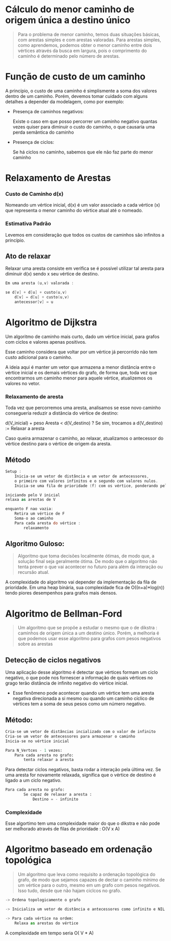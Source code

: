 # Cálculo do menor caminho de origem única a destino único

> Para o problema de menor caminho, temos duas situações básicas, com arestas simples e com arestas valoradas. Para arestas simples, como aprendemos, podemos obter o menor caminho entre dois vértices através da busca em largura, pois o comprimento do caminho é determinado pelo número de arestas.
> 

# Função de custo de um caminho

A princípio, o custo de uma caminho é simplismente a soma dos valores dentro de um caminho. Porém, devemos tomar cuidado com alguns detalhes a depender da modelagem, como por exemplo:

- Presença de caminhos negativos:
    
    Existe o caso em que posso percorrer um caminho negativo quantas vezes quiser para diminuir o custo do caminho, o que causaria uma perda semântica do caminho
    
- Presença de ciclos:
    
    Se há ciclos no caminho, sabemos que ele não faz parte do menor caminho
    

# Relaxamento de Arestas

### Custo de Caminho d(x)

Nomeando um vértice inicial, d(x) é um valor associado a cada vértice (x) que representa o menor caminho do vértice atual até o nomeado.

### Estimativa Padrão

Levemos em consideração que todos os custos de caminhos são infinitos a princípio.

## Ato de relaxar

Relaxar uma aresta consiste em verifica se é possível utilizar tal aresta para diminuir d(x) sendo x seu vértice de destino.

```nasm
Em uma aresta (u,v) valorada :

se d[v] + d[u] + custo(u,v)
	d[v] = d[u] + custo(u,v)
	antecessor[v] = u

```

# Algoritmo de Dijkstra

Um algoritmo de caminho mais curto, dado um vértice inicial, para grafos com ciclos e valores apenas positivos.

Esse caminho considera que voltar por um vértice já percorrido não tem custo adicional para o caminho.

A ideia aqui é manter um vetor que armazena a menor distância entre o vértice inicial e os demais vértices do grafo, de forma que, toda vez que encontrarmos um caminho menor para aquele vértice, atualizemos os valores no vetor.

### Relaxamento de aresta

Toda vez que percorremos uma aresta, analisamos se esse novo caminho consegueria reduzir a distância do vértice de destino:

d(V_inicial) + peso Aresta < d(V_destino) ? Se sim, trocamos a d(V_destino) := Relaxar a aresta

Caso queira armazenar o caminho, ao relaxar, atualizamos o antecessor do vértice destino para o vértice de origem da aresta.

## Método

```nasm
Setup :
	Inicia-se um vetor de distância e um vetor de antecessores,
	o primeiro com valores infinitos e o segundo com valores nulos.
	Inicia-se uma fila de prioridade (f) com os vértice, ponderando pela distancia

iniciando pelo V inicial
relaxa as arestas de V

enquanto F nao vazia:
	Retira um vértice de F 
	Soma-o ao caminho
	Para cada aresta do vértice :
		relaxamento
```

## Algoritmo Guloso:

> Algoritmo que toma decisões localmente ótimas, de modo que, a solução final seja geralmente ótima. De modo que o algoritmo não tenta prever o que vai acontecer no futuro para além da interação ou recursão atual.
> 

A complexidade do algoritmo vai depender da implementação da fila de prioridade. Em uma heap binária, sua complexidade fica de O((n+a)*log(n))  tendo piores desempenhos para grafos mais densos.

# Algoritmo de Bellman-Ford

> Um algoritmo que se propõe a estudar o mesmo que o de dikstra : caminhos de origem única a um destino único. Porém, a melhoria é que podemos usar esse algoritmo para grafos com pesos negativos sobre as arestas
> 

## Detecção de ciclos negativos

Uma aplicação desse algoritmo é detectar que vértices formam um ciclo negativo, o que pode nos fornescer a informação de quais vértices no grago terão distância de infinito negativo do vértice inicial.

- Esse fenômeno pode acontecer quando um vértice tem uma aresta negativa direcionada a si mesmo ou quando um caminho cíclico de vértices tem a soma de seus pesos como um número negativo.

## Método:

```python
Cria-se um vetor de distâncias incializado com o valor de infinito
Cria-se um vetor de antecessores para armazenar o caminho
Inicia-se no vértice inicial

Para N_Vertces - 1 vezes:
	Para cada aresta no grafo:
		tenta relaxar a aresta
```

Para detectar ciclos negativos, basta rodar a interação pela última vez. Se uma aresta for novamente relaxada, significa que o vértice de destino é ligado a um ciclo negativo.

```python
Para cada aresta no grafo:
		Se capaz de relaxar a aresta :
			Destino = - infinito
```

### Complexidade

Esse algortimo tem uma complexidade maior do que o dikstra e não pode ser melhorado através de filas de prioridade : O(V x A)

# Algoritmo baseado em ordenação topológica

> Um algoritmo que leva como requisito a ordenação topológica do grafo, de modo que sejamos capazes de dectar o caminho mínimo de um vértice para o outro, mesmo em um grafo com pesos negativos. Isso tudo, desde que não hajam ciclcos no grafo.
> 

```python
-> Ordena topologicamente o grafo

-> Inicializa um vetor de distância e antecessores como infinito e NIL

-> Para cada vértice na ordem:
	Relaxa as arestas do vértice 
```

A complexidade em tempo seria O( V * A)